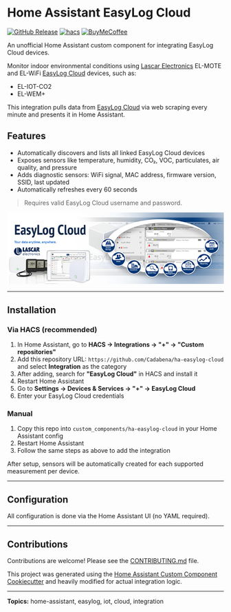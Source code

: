 # Home Assistant EasyLog Cloud

[![GitHub Release][releases-shield]][releases]
[![hacs][hacsbadge]][hacs]
[![BuyMeCoffee][buymecoffeebadge]][buymecoffee]

An unofficial Home Assistant custom component for integrating EasyLog Cloud devices.

Monitor indoor environmental conditions using [Lascar Electronics](https://lascarelectronics.com/) EL-MOTE and EL-WiFi [EasyLog Cloud](https://lascarelectronics.com/software/easylog-software/easylog-cloud/) devices, such as:

- EL-IOT-CO2
- EL-WEM+

This integration pulls data from [EasyLog Cloud](https://easylogcloud.com) via web scraping every minute and presents it in Home Assistant.

## Features

- Automatically discovers and lists all linked EasyLog Cloud devices
- Exposes sensors like temperature, humidity, CO₂, VOC, particulates, air quality, and pressure
- Adds diagnostic sensors: WiFi signal, MAC address, firmware version, SSID, last updated
- Automatically refreshes every 60 seconds

> Requires valid EasyLog Cloud username and password.

![easylogcloud](easylogcloud.jpg)

---

## Installation

### Via HACS (recommended)

1. In Home Assistant, go to **HACS → Integrations → "+" → "Custom repositories"**
2. Add this repository URL: `https://github.com/Cadabena/ha-easylog-cloud` and select **Integration** as the category
3. After adding, search for **"EasyLog Cloud"** in HACS and install it
4. Restart Home Assistant
5. Go to **Settings → Devices & Services → "+" → EasyLog Cloud**
6. Enter your EasyLog Cloud credentials

### Manual
1. Copy this repo into `custom_components/ha-easylog-cloud` in your Home Assistant config
2. Restart Home Assistant
3. Follow the same steps as above to add the integration

After setup, sensors will be automatically created for each supported measurement per device.

---

## Configuration

All configuration is done via the Home Assistant UI (no YAML required).

---

## Contributions

Contributions are welcome! Please see the [CONTRIBUTING.md](CONTRIBUTING.md) file.

This project was generated using the [Home Assistant Custom Component Cookiecutter](https://github.com/oncleben31/cookiecutter-homeassistant-custom-component) and heavily modified for actual integration logic.

---

[integration_blueprint]: https://github.com/custom-components/integration_blueprint
[black]: https://github.com/psf/black
[black-shield]: https://img.shields.io/badge/code%20style-black-000000.svg?style=for-the-badge
[buymecoffee]: https://www.buymeacoffee.com/Cadabena
[buymecoffeebadge]: https://img.shields.io/badge/buy%20me%20a%20coffee-donate-yellow.svg?style=for-the-badge
[commits-shield]: https://img.shields.io/github/commit-activity/y/Cadabena/ha-easylog-cloud.svg?style=for-the-badge
[commits]: https://github.com/Cadabena/ha-easylog-cloud/commits/main
[hacs]: https://hacs.xyz
[hacsbadge]: https://img.shields.io/badge/HACS-Custom-orange.svg?style=for-the-badge
[license-shield]: https://img.shields.io/github/license/Cadabena/ha-easylog-cloud.svg?style=for-the-badge
[releases-shield]: https://img.shields.io/github/release/Cadabena/ha-easylog-cloud.svg?style=for-the-badge
[releases]: https://github.com/Cadabena/ha-easylog-cloud/releases

**Topics:** home-assistant, easylog, iot, cloud, integration
